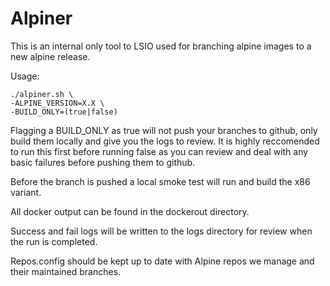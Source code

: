 # Alpiner

This is an internal only tool to LSIO used for branching alpine images to a new alpine release.

Usage:

```
./alpiner.sh \
-ALPINE_VERSION=X.X \
-BUILD_ONLY=(true|false)
```

Flagging a BUILD_ONLY as true will not push your branches to github, only build them locally and give you the logs to review. It is highly reccomended to run this first before running false as you can review and deal with any basic failures before pushing them to github.

Before the branch is pushed a local smoke test will run and build the x86 variant. 

All docker output can be found in the dockerout directory. 

Success and fail logs will be written to the logs directory for review when the run is completed. 

Repos.config should be kept up to date with Alpine repos we manage and their maintained branches.
